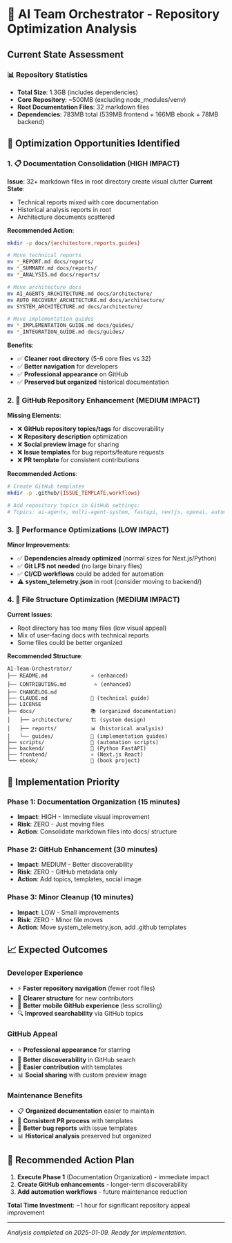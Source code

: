 # 🚀 AI Team Orchestrator - Repository Optimization Analysis

## Current State Assessment

### 📊 **Repository Statistics**
- **Total Size**: 1.3GB (includes dependencies)
- **Core Repository**: ~500MB (excluding node_modules/venv)  
- **Root Documentation Files**: 32 markdown files
- **Dependencies**: 783MB total (539MB frontend + 166MB ebook + 78MB backend)

## 🎯 **Optimization Opportunities Identified**

### 1. 📋 **Documentation Consolidation (HIGH IMPACT)**

**Issue**: 32+ markdown files in root directory create visual clutter
**Current State**: 
- Technical reports mixed with core documentation
- Historical analysis reports in root
- Architecture documents scattered

**Recommended Action**: 
```bash
mkdir -p docs/{architecture,reports,guides}

# Move technical reports
mv *_REPORT.md docs/reports/
mv *_SUMMARY.md docs/reports/
mv *_ANALYSIS.md docs/reports/

# Move architecture docs
mv AI_AGENTS_ARCHITECTURE.md docs/architecture/
mv AUTO_RECOVERY_ARCHITECTURE.md docs/architecture/
mv SYSTEM_ARCHITECTURE.md docs/architecture/

# Move implementation guides
mv *_IMPLEMENTATION_GUIDE.md docs/guides/
mv *_INTEGRATION_GUIDE.md docs/guides/
```

**Benefits**:
- ✅ **Cleaner root directory** (5-6 core files vs 32)
- ✅ **Better navigation** for developers
- ✅ **Professional appearance** on GitHub
- ✅ **Preserved but organized** historical documentation

### 2. 🎨 **GitHub Repository Enhancement (MEDIUM IMPACT)**

**Missing Elements**:
- ❌ **GitHub repository topics/tags** for discoverability
- ❌ **Repository description** optimization
- ❌ **Social preview image** for sharing
- ❌ **Issue templates** for bug reports/feature requests
- ❌ **PR template** for consistent contributions

**Recommended Actions**:
```bash
# Create GitHub templates
mkdir -p .github/{ISSUE_TEMPLATE,workflows}

# Add repository topics in GitHub settings:
# Topics: ai-agents, multi-agent-system, fastapi, nextjs, openai, automation
```

### 3. 🔧 **Performance Optimizations (LOW IMPACT)**

**Minor Improvements**:
- ✅ **Dependencies already optimized** (normal sizes for Next.js/Python)
- ✅ **Git LFS not needed** (no large binary files)  
- ✅ **CI/CD workflows** could be added for automation
- ⚠️ **system_telemetry.json** in root (consider moving to backend/)

### 4. 📁 **File Structure Optimization (MEDIUM IMPACT)**

**Current Issues**:
- Root directory has too many files (low visual appeal)
- Mix of user-facing docs with technical reports
- Some files could be better organized

**Recommended Structure**:
```
AI-Team-Orchestrator/
├── README.md              ⭐ (enhanced)
├── CONTRIBUTING.md         ⭐ (enhanced) 
├── CHANGELOG.md
├── CLAUDE.md              🤖 (technical guide)
├── LICENSE
├── docs/                  📚 (organized documentation)
│   ├── architecture/      🏗️ (system design)
│   ├── reports/           📊 (historical analysis)
│   └── guides/            📖 (implementation guides)
├── scripts/               🔧 (automation scripts)
├── backend/               🐍 (Python FastAPI)
├── frontend/              ⚛️ (Next.js React)
└── ebook/                 📖 (book project)
```

## 🚀 **Implementation Priority**

### **Phase 1: Documentation Organization** (15 minutes)
- **Impact**: HIGH - Immediate visual improvement
- **Risk**: ZERO - Just moving files
- **Action**: Consolidate markdown files into docs/ structure

### **Phase 2: GitHub Enhancement** (30 minutes) 
- **Impact**: MEDIUM - Better discoverability
- **Risk**: ZERO - GitHub metadata only
- **Action**: Add topics, templates, social image

### **Phase 3: Minor Cleanup** (10 minutes)
- **Impact**: LOW - Small improvements
- **Risk**: ZERO - Minor file moves
- **Action**: Move system_telemetry.json, add .github templates

## 📈 **Expected Outcomes**

### **Developer Experience**
- ⚡ **Faster repository navigation** (fewer root files)
- 🎯 **Clearer structure** for new contributors
- 📱 **Better mobile GitHub experience** (less scrolling)
- 🔍 **Improved searchability** via GitHub topics

### **GitHub Appeal**
- ⭐ **Professional appearance** for starring
- 🌟 **Better discoverability** in GitHub search
- 🤝 **Easier contribution** with templates
- 📊 **Social sharing** with custom preview image

### **Maintenance Benefits**
- 📋 **Organized documentation** easier to maintain
- 🔄 **Consistent PR process** with templates
- 🐛 **Better bug reports** with issue templates
- 📊 **Historical analysis** preserved but organized

## 🎯 **Recommended Action Plan**

1. **Execute Phase 1** (Documentation Organization) - immediate impact
2. **Create GitHub enhancements** - longer-term discoverability  
3. **Add automation workflows** - future maintenance reduction

**Total Time Investment**: ~1 hour for significant repository appeal improvement

---

*Analysis completed on 2025-01-09. Ready for implementation.*